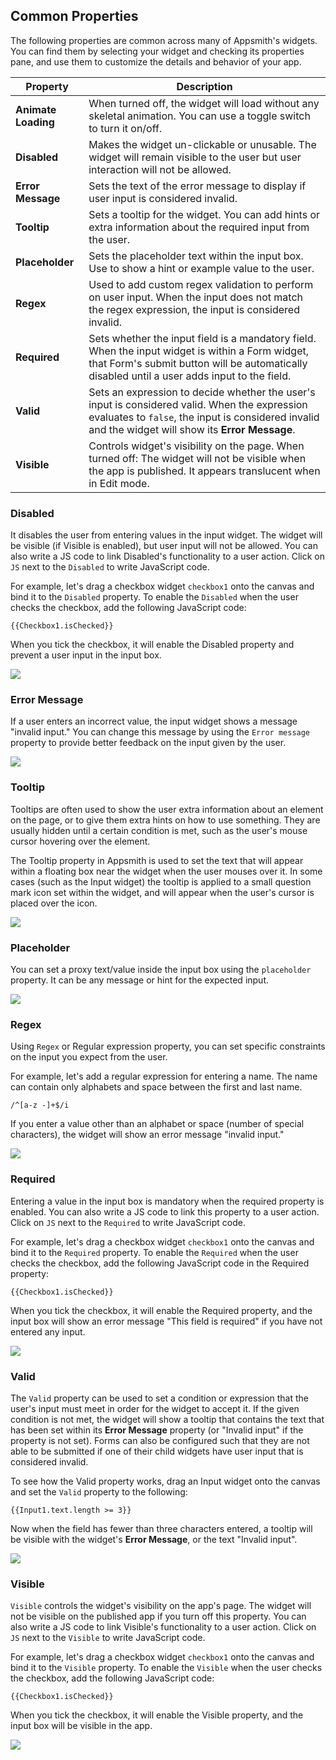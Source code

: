 <!--- This page extends https://docs.appsmith.com/reference/widgets , adding a list of properties that many widgets have in common. -->

## Common Properties

The following properties are common across many of Appsmith's widgets. You can find them by selecting your widget and checking its properties pane, and use them to customize the details and behavior of your app.

| **Property** | **Description** |
|--------------|-----------------|
| **Animate Loading** | When turned off, the widget will load without any skeletal animation. You can use a toggle switch to turn it on/off. |
| **Disabled** | Makes the widget un-clickable or unusable. The widget will remain visible to the user but user interaction will not be allowed. |
| **Error Message** | Sets the text of the error message to display if user input is considered invalid. | 
| **Tooltip** | Sets a tooltip for the widget. You can add hints or extra information about the required input from the user. |
| **Placeholder** | Sets the placeholder text within the input box. Use to show a hint or example value to the user. |
| **Regex** | Used to add custom regex validation to perform on user input. When the input does not match the regex expression, the input is considered invalid. |
| **Required** | Sets whether the input field is a mandatory field. When the input widget is within a Form widget, that Form's submit button will be automatically disabled until a user adds input to the field. |
| **Valid** | Sets an expression to decide whether the user's input is considered valid. When the expression evaluates to `false`, the input is considered invalid and the widget will show its **Error Message**. |
| **Visible** | Controls widget's visibility on the page. When turned off: The widget will not be visible when the app is published. It appears translucent when in Edit mode. |

### Disabled
It disables the user from entering values in the input widget. The widget will be visible (if Visible is enabled), but user input will not be allowed. You can also write a JS code to link Disabled's functionality to a user action. Click on `JS` next to the `Disabled` to write JavaScript code.

For example, let's drag a checkbox widget `checkbox1` onto the canvas and bind it to the `Disabled` property. To enable the `Disabled` when the user checks the checkbox, add the following JavaScript code:

```
{{Checkbox1.isChecked}}
```

When you tick the checkbox, it will enable the Disabled property and prevent a user input in the input box.

![](https://youtu.be/JEARavnq0vQ)

### Error Message
If a user enters an incorrect value, the input widget shows a message "invalid input." You can change this message by using the `Error message` property to provide better feedback on the input given by the user.

![](https://youtu.be/oeUHJhM4zyU)

### Tooltip
Tooltips are often used to show the user extra information about an element on the page, or to give them extra hints on how to use something. They are usually hidden until a certain condition is met, such as the user's mouse cursor hovering over the element.

The Tooltip property in Appsmith is used to set the text that will appear within a floating box near the widget when the user mouses over it. In some cases (such as the Input widget) the tooltip is applied to a small question mark icon set within the widget, and will appear when the user's cursor is placed over the icon.

![](https://youtu.be/UZ3MBVfNSzk)

### Placeholder
You can set a proxy text/value inside the input box using the `placeholder` property. It can be any message or hint for the expected input.

![](https://youtu.be/576Bfo8htf0)

### Regex
Using `Regex` or Regular expression property, you can set specific constraints on the input you expect from the user.

For example, let's add a regular expression for entering a name. The name can contain only alphabets and space between the first and last name.

```
/^[a-z -]+$/i
```

If you enter a value other than an alphabet or space (number of special characters), the widget will show an error message "invalid input."

![](https://youtu.be/n6VUQN-wv9U)

### Required
Entering a value in the input box is mandatory when the required property is enabled. You can also write a JS code to link this property to a user action. Click on `JS` next to the `Required` to write JavaScript code.

For example, let's drag a checkbox widget `checkbox1` onto the canvas and bind it to the `Required` property. To enable the `Required` when the user checks the checkbox, add the following JavaScript code in the Required property:

```
{{Checkbox1.isChecked}}
```

When you tick the checkbox, it will enable the Required property, and the input box will show an error message "This field is required" if you have not entered any input.

![](https://youtu.be/2hqT02HCah8)

### Valid
The `Valid` property can be used to set a condition or expression that the user's input must meet in order for the widget to accept it. If  the given condition is not met, the widget will show a tooltip that contains the text that has been set within its **Error Message** property (or "Invalid input" if the property is not set). Forms can also be configured such that they are not able to be submitted if one of their child widgets have user input that is considered invalid.

To see how the Valid property works, drag an Input widget onto the canvas and set the `Valid` property to the following:
```
{{Input1.text.length >= 3}}
```

Now when the field has fewer than three characters entered, a tooltip will be visible with the widget's **Error Message**, or the text "Invalid input".

![](https://youtu.be/rk3yzSoe6aw)

### Visible
`Visible` controls the widget's visibility on the app's page. The widget will not be visible on the published app if you turn off this property. You can also write a JS code to link Visible's functionality to a user action. Click on `JS` next to the `Visible` to write JavaScript code.

For example, let's drag a checkbox widget `checkbox1` onto the canvas and bind it to the `Visible` property. To enable the `Visible` when the user checks the checkbox, add the following JavaScript code:

```
{{Checkbox1.isChecked}}
```

When you tick the checkbox, it will enable the Visible property, and the input box will be visible in the app.

![](https://youtu.be/Jb5bNVhFoRE)